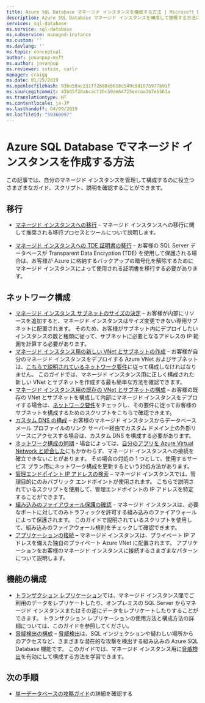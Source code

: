 ```yaml
---
title: Azure SQL Database マネージド インスタンスを構成する方法 | Microsoft Docs
description: Azure SQL Database マネージド インスタンスを構成して管理する方法について説明します。
services: sql-database
ms.service: sql-database
ms.subservice: managed-instance
ms.custom: ''
ms.devlang: ''
ms.topic: conceptual
author: jovanpop-msft
ms.author: jovanpop
ms.reviewer: sstein, carlr
manager: craigg
ms.date: 01/25/2019
ms.openlocfilehash: 93be58ac231ff2b88c6618c549c9d1975977b91f
ms.sourcegitcommit: 43b85f28abcacf30c59ae64725eecaa3b7eb561a
ms.translationtype: HT
ms.contentlocale: ja-JP
ms.lasthandoff: 04/09/2019
ms.locfileid: "59360097"
---
```

# <a name="how-to-use-a-managed-instance-in-azure-sql-database"></a>Azure SQL Database でマネージド インスタンスを作成する方法

この記事では、自分のマネージド インスタンスを管理して構成するのに役立つさまざまなガイド、スクリプト、説明を確認することができます。

## <a name="migration"></a>移行

- [マネージド インスタンスへの移行](sql-database-managed-instance-migrate.md) – マネージド インスタンスへの移行に関して推奨される移行プロセスとツールについて説明します。

- [マネージド インスタンスへの TDE 証明書の移行](sql-database-managed-instance-migrate-tde-certificate.md) – お客様の SQL Server データベースが Transparent Data Encryption (TDE) を使用して保護される場合は、お客様が Azure に格納するバックアップの暗号化を解除するためにマネージド インスタンスによって使用される証明書を移行する必要があります。

## <a name="network-configuration"></a>ネットワーク構成

- [マネージド インスタンス サブネットのサイズの決定](sql-database-managed-instance-determine-size-vnet-subnet.md) – お客様が内部にリソースを追加すると、マネージド インスタンスはサイズ変更できない専用サブネットに配置されます。 そのため、お客様がサブネット内にデプロイしたいインスタンスの数と種類に従って、サブネットに必要となるアドレスの IP 範囲を計算する必要があります。
- [マネージド インスタンス用の新しい VNet とサブネットの作成](sql-database-managed-instance-create-vnet-subnet.md) – お客様が自分のマネージド インスタンスをデプロイする Azure VNet およびサブネットは、[こちらで説明されているネットワーク要件](sql-database-managed-instance-connectivity-architecture.md#network-requirements)に従って構成しなければなりません。 このガイドでは、マネージド インスタンス用に正しく構成された新しい VNet とサブネットを作成する最も簡単な方法を確認できます。
- [マネージド インスタンス用の既存の VNet とサブネットの構成](sql-database-managed-instance-configure-vnet-subnet.md) – お客様の既存の VNet とサブネットを構成して内部にマネージド インスタンスをデプロイする場合は、[ネットワーク要件](sql-database-managed-instance-connectivity-architecture.md#network-requirements)をチェックし、その要件に従ってお客様のサブネットを構成するためのスクリプトをこちらで確認できます。
- [カスタム DNS の構成](sql-database-managed-instance-custom-dns.md) – お客様のマネージド インスタンスからデータベース メール プロファイルのリンク サーバー経由でカスタム ドメイン上の外部リソースにアクセスする場合は、カスタム DNS を構成する必要があります。
- [ネットワーク構成の同期](sql-database-managed-instance-sync-network-configuration.md) - 場合によっては、[自分のアプリを Azure Virtual Network と統合した](../app-service/web-sites-integrate-with-vnet.md)にもかかわらず、マネージド インスタンスへの接続を確立できないことがあります。 その場合の対処の 1 つとして、使用するサービス プラン用にネットワーク構成を更新するという対処方法があります。
- [管理エンドポイント IP アドレスの検索](sql-database-managed-instance-find-management-endpoint-ip-address.md) – マネージド インスタンスでは、管理目的にのみパブリック エンドポイントが使用されます。 こちらで説明されているスクリプトを使用して、管理エンドポイントの IP アドレスを特定することができます。
- [組み込みのファイアウォール保護の確認](sql-database-managed-instance-management-endpoint-verify-built-in-firewall.md) – マネージド インスタンスは、必要なポートに対してのみトラフィックを許可する組み込みのファイアウォールによって保護されます。 このガイドで説明されているスクリプトを使用して、組み込みのファイアウォール規則をチェックして確認できます。
- [アプリケーションの接続](sql-database-managed-instance-connect-app.md) – マネージド インスタンスは、プライベート IP アドレスを備えた独自のプライベート Azure VNet に配置されます。 アプリケーションをお客様のマネージド インスタンスに接続するさまざまなパターンについて説明します。

## <a name="feature-configuration"></a>機能の構成

- [トランザクション レプリケーション](replication-with-sql-database-managed-instance.md)では、マネージド インスタンス間でご利用のデータをレプリケートしたり、オンプレミスの SQL Server からマネージド インスタンスまたはその逆にデータをレプリケートしたりすることができます。 トランザクション レプリケーションの使用方法と構成方法の詳細については、このガイドを参照してください。
- [脅威検出の構成](sql-database-managed-instance-threat-detection.md) – [脅威検出](sql-database-threat-detection-overview.md)は、SQL インジェクションや疑わしい場所からのアクセスなど、さまざまな潜在的な攻撃を検出する組み込みの Azure SQL Database 機能です。 このガイドでは、マネージド インスタンス用に[脅威検出](sql-database-threat-detection-overview.md)を有効にして構成する方法を学習できます。

## <a name="next-steps"></a>次の手順

- [単一データベースの攻略ガイド](sql-database-howto-single-database.md)の詳細を確認する